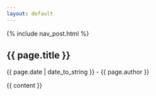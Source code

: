 ```yaml
---
layout: default
---
```

{% include nav_post.html %}
<h2>{{ page.title }}</h2>
{{ page.date | date_to_string }} - {{ page.author }}

{{ content }}

